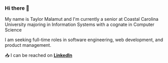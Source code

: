 ### Hi there 👋

My name is Taylor Malamut and I'm currently a senior at Coastal Carolina University majoring in Information Systems with a cognate in Computer Science

I am seeking full-time roles in software engineering, web development, and product management. 

:inbox_tray: I can be reached on [**LinkedIn**](https://www.linkedin.com/in/tmalamut)



<!--
**tmalamut/tmalamut** is a ✨ _special_ ✨ repository because its `README.md` (this file) appears on your GitHub profile.

Here are some ideas to get you started:

- 🔭 I’m currently working on ...
- 🌱 I’m currently learning ...
- 👯 I’m looking to collaborate on ...
- 🤔 I’m looking for help with ...
- 💬 Ask me about ...
- 📫 How to reach me: ...
- 😄 Pronouns: ...
- ⚡ Fun fact: ...
-->
